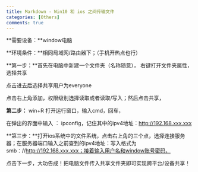 ```yaml
---
title: Markdown - Win10 和 ios 之间传输文件
categories: [Others]
comments: true
---
```


**需要设备：**window电脑

**环境条件：**相同局域网/路由器下；（手机开热点也行）

**第一步：**首先在电脑中新建一个文件夹（名称随意）， 右键打开文件夹属性，选择共享





点击进去后选择共享用户为everyone


点击右上角添加，权限级别选择读取或者读取/写入；然后点击共享，


**第二步：** win+R 打开运行窗口，输入cmd，回车，


在弹出的界面中输入 ： ipconfig，记住其中的ipv4地址：http://192.168.xxx.xxx

**第三步：**打开ios系统中的文件系统，点击右上角的三个点，选择连接服务器；在服务器端口输入之前查到的ipv4地址：写入格式为smb：//http://192.168.xxx.xxx；接着输入用户名和window账号密码，


点击下一步，大功告成！把电脑文件传入共享文件夹即可实现跨平台/设备共享！
